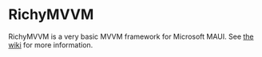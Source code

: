# RichyMVVM

RichyMVVM is a very basic MVVM framework for Microsoft MAUI. See [the wiki](https://github.com/RichyL/RichyMVVM/wiki) for more information.

